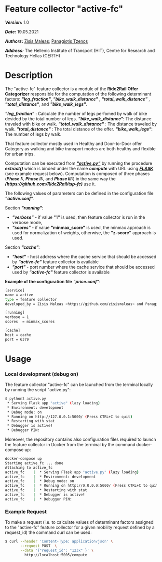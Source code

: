 # Feature collector "active-fc"
***Version:*** 1.0

***Date:*** 19.05.2021

***Authors:***  [Zisis Maleas](https://github.com/zisismaleas); [Panagiotis Tzenos](https://github.com/ptzenos)

***Address:*** The Hellenic Institute of Transport (HIT), Centre for Research and Technology Hellas (CERTH)

# Description 

The "active-fc" feature collector is  a module of the **Ride2Rail Offer Categorizer** responsible for the computation of the following determinant factors: ***"leg_fraction"***, ***"bike_walk_distance"*** , ***"total_walk_distance"*** , ***"total_distance"***, and  ***"bike_walk_legs"***. 

***"leg_fraction"*** : Calculate the number of legs perfomed by walk of bike devided by the total number of legs. 
***"bike_walk_distance"***: The distance traveled with bike or walk. 
***"total_walk_distance"*** : The distance traveled by walk. 
***"total_distance"*** : The total distance of the offer. 
***"bike_walk_legs"***: Tne number of legs by walk. 

That feature collector mostly used in Healthy and Door-to-Door offer Category as walking and bike transport modes are both healthy and flexible for urban trips. 


Computation can be executed from ***["active.py"](https://github.com/Ride2Rail/active-fc/blob/main/active.py)*** by running the procedure ***extract()*** which is binded under the name ***compute*** with URL using ***[FLASK](https://flask.palletsprojects.com)*** (see example request below). Computation is composed of three phases (***Phase I:***, ***Phase II:***, and  ***Phase III:***) in the same way the
 ***(https://github.com/Ride2Rail/tsp-fc)*** use it.


The following values of parameters can be defined in the configuration file ***"active.conf"***.

Section ***"running"***:
- ***"verbose"*** - if value __"1"__ is used, then feature collector is run in the verbose mode,
- ***"scores"*** - if  value __"minmax_score"__ is used, the minmax approach is used for normalization of weights, otherwise, the __"z-score"__ approach is used. 

Section ***"cache"***: 
- ***"host"*** - host address where the cache service that should be accessed by ***"active-fc"*** feature collector is available
- ***"port"*** - port number where the cache service that should be accessed used by ***"active-fc"*** feature collector is available

**Example of the configuration file** ***"price.conf"***:
```bash
[service]
name = active
type = feature collector
developed_by = Zisis Maleas <https://github.com/zisismaleas> and Panagiotis Tzenos <https://github.com/ptzenos>

[running]
verbose = 1
scores  = minmax_scores

[cache]
host = cache
port = 6379
```

# Usage
### Local development (debug on)

The feature collector "active-fc" can be launched from the terminal locally by running the script "active.py":

```bash
$ python3 active.py
 * Serving Flask app "active" (lazy loading)
 * Environment: development
 * Debug mode: on
 * Running on http://127.0.0.1:5000/ (Press CTRL+C to quit)
 * Restarting with stat
 * Debugger is active!
 * Debugger PIN: 
```

Moreover, the repository contains also configuration files required to launch the feature collector in Docker from the terminal by the command docker-compose up:

```bash
docker-compose up
Starting active_fc ... done
Attaching to active_fc
active_fc    |  * Serving Flask app "active.py" (lazy loading)
active_fc    |  * Environment: development
active_fc    |  * Debug mode: on
active_fc    |  * Running on http://0.0.0.0:5000/ (Press CTRL+C to quit)
active_fc    |  * Restarting with stat
active_fc    |  * Debugger is active!
active_fc    |  * Debugger PIN: 
```

### Example Request
To make a request (i.e. to calculate values of determinant factors assigned to the "active-fc" feature collector for a given mobility request defined by a request_id) the command curl can be used:
```bash
$ curl --header 'Content-Type: application/json' \
       --request POST  \
       --data '{"request_id": "123x" }' \
         http://localhost:5005/compute
```
